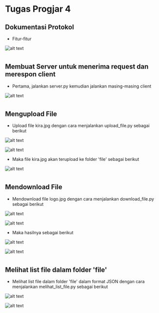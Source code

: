 # Tugas Progjar 4
## Dokumentasi Protokol
* Fitur-fitur

![alt text](screenshots/protokol_format.JPG)
#
## Membuat Server untuk menerima request dan merespon client 
* Pertama, jalankan server.py kemudian jalankan masing-masing client

![alt text](screenshots/server_start.png)
#
## Mengupload File

* Upload file kira.jpg dengan cara menjalankan upload_file.py sebagai berikut

![alt text](screenshots/client_upload_file.png)

![alt text](screenshots/server_upload_file.png)

* Maka file kira.jpg akan terupload ke folder 'file' sebagai berikut

![alt text](screenshots/hasil_upload.png)
#
## Mendownload File
* Mendownload file logo.jpg dengan cara menjalankan download_file.py sebagai berikut

![alt text](screenshots/download.JPG)

![alt text](screenshots/server_download.JPG)

* Maka hasilnya sebagai berikut

![alt text](screenshots/hasil_download.png)

![alt text](file/kirā.jpg)
#
## Melihat list file dalam folder 'file'
* Melihat list file dalam folder 'file' dalam format JSON dengan cara menjalankan melihat_list_file.py sebagai berikut

![alt text](screenshots/melihat_list_file.png)

![alt text](screenshots/server_lihat_list.png)
